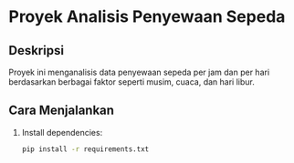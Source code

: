 # Proyek Analisis Penyewaan Sepeda

## Deskripsi
Proyek ini menganalisis data penyewaan sepeda per jam dan per hari berdasarkan berbagai faktor seperti musim, cuaca, dan hari libur.

## Cara Menjalankan
1. Install dependencies:
   ```bash
   pip install -r requirements.txt